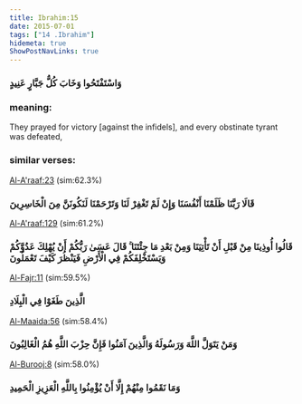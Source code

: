 ```yaml
---
title: Ibrahim:15
date: 2015-07-01
tags: ["14 .Ibrahim"]
hidemeta: true 
ShowPostNavLinks: true 
---
```

### وَاسْتَفْتَحُوا وَخَابَ كُلُّ جَبَّارٍ عَنِيدٍ
### meaning: 
They prayed for victory [against the infidels], and every obstinate tyrant was defeated,
### similar verses: 

[Al-A'raaf:23](/7/23) (sim:62.3%)

### قَالَا رَبَّنَا ظَلَمْنَا أَنْفُسَنَا وَإِنْ لَمْ تَغْفِرْ لَنَا وَتَرْحَمْنَا لَنَكُونَنَّ مِنَ الْخَاسِرِينَ

[Al-A'raaf:129](/7/129) (sim:61.2%)

### قَالُوا أُوذِينَا مِنْ قَبْلِ أَنْ تَأْتِيَنَا وَمِنْ بَعْدِ مَا جِئْتَنَا ۚ قَالَ عَسَىٰ رَبُّكُمْ أَنْ يُهْلِكَ عَدُوَّكُمْ وَيَسْتَخْلِفَكُمْ فِي الْأَرْضِ فَيَنْظُرَ كَيْفَ تَعْمَلُونَ

[Al-Fajr:11](/89/11) (sim:59.5%)

### الَّذِينَ طَغَوْا فِي الْبِلَادِ

[Al-Maaida:56](/5/56) (sim:58.4%)

### وَمَنْ يَتَوَلَّ اللَّهَ وَرَسُولَهُ وَالَّذِينَ آمَنُوا فَإِنَّ حِزْبَ اللَّهِ هُمُ الْغَالِبُونَ

[Al-Burooj:8](/85/8) (sim:58.0%)

### وَمَا نَقَمُوا مِنْهُمْ إِلَّا أَنْ يُؤْمِنُوا بِاللَّهِ الْعَزِيزِ الْحَمِيدِ
